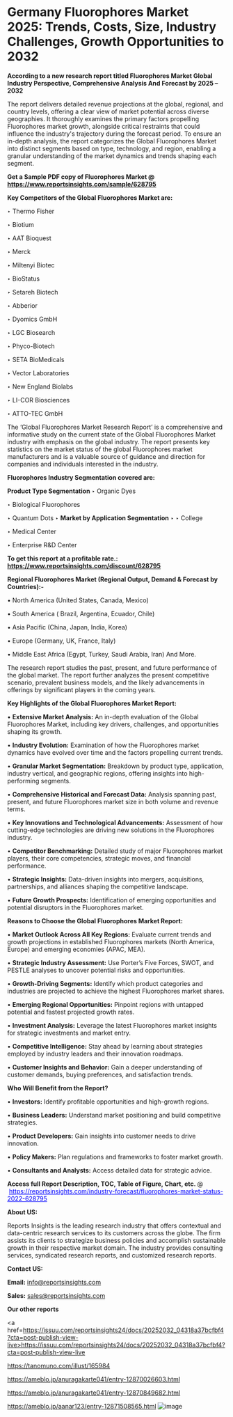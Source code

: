 # Germany Fluorophores Market 2025: Trends, Costs, Size, Industry Challenges, Growth Opportunities to 2032

<strong>According to a new research report titled Fluorophores Market Global Industry Perspective, Comprehensive Analysis And Forecast by 2025 – 2032</strong>

The report delivers detailed revenue projections at the global, regional, and country levels, offering a clear view of market potential across diverse geographies. It thoroughly examines the primary factors propelling Fluorophores market growth, alongside critical restraints that could influence the industry's trajectory during the forecast period. To ensure an in-depth analysis, the report categorizes the Global Fluorophores Market into distinct segments based on type, technology, and region, enabling a granular understanding of the market dynamics and trends shaping each segment.

<strong>Get a Sample PDF copy of Fluorophores Market </strong><strong>@<a href=https://www.reportsinsights.com/sample/628795 style=color:#0000ff;> https://www.reportsinsights.com/sample/628795</a></strong></font>

<strong>Key Competitors of the Global Fluorophores Market are:</strong>

‣ Thermo Fisher

‣ Biotium

‣ AAT Bioquest

‣ Merck

‣ Miltenyi Biotec

‣ BioStatus

‣ Setareh Biotech

‣ Abberior

‣ Dyomics GmbH

‣ LGC Biosearch

‣ Phyco-Biotech

‣ SETA BioMedicals

‣ Vector Laboratories

‣ New England Biolabs

‣ LI-COR Biosciences

‣ ATTO-TEC GmbH

The ‘Global Fluorophores Market Research Report’ is a comprehensive and informative study on the current state of the Global Fluorophores Market industry with emphasis on the global industry. The report presents key statistics on the market status of the global Fluorophores market manufacturers and is a valuable source of guidance and direction for companies and individuals interested in the industry.

<strong>Fluorophores Industry Segmentation covered are:</strong>

<strong>Product Type Segmentation</strong>
‣
Organic Dyes

‣ Biological Fluorophores

‣ Quantum Dots
‣ 
<strong>Market by Application Segmentation</strong>
‣
‣  College

‣ Medical Center

‣ Enterprise R&D Center

<strong>To get this report at a profitable rate.: <a href=https://www.reportsinsights.com/discount/628795 style=color:#0000ff;>https://www.reportsinsights.com/discount/628795</a></strong></font>

<strong>Regional Fluorophores Market (Regional Output, Demand &amp; Forecast by Countries):-</strong>

• North America (United States, Canada, Mexico)

• South America ( Brazil, Argentina, Ecuador, Chile)

• Asia Pacific (China, Japan, India, Korea)

• Europe (Germany, UK, France, Italy)

• Middle East Africa (Egypt, Turkey, Saudi Arabia, Iran) And More.

The research report studies the past, present, and future performance of the global market. The report further analyzes the present competitive scenario, prevalent business models, and the likely advancements in offerings by significant players in the coming years.

<strong>Key Highlights of the Global Fluorophores Market Report:</strong>

• <strong>Extensive Market Analysis:</strong> An in-depth evaluation of the Global Fluorophores Market, including key drivers, challenges, and opportunities shaping its growth.

• <strong>Industry Evolution:</strong> Examination of how the Fluorophores market dynamics have evolved over time and the factors propelling current trends.

• <strong>Granular Market Segmentation:</strong> Breakdown by product type, application, industry vertical, and geographic regions, offering insights into high-performing segments.

• <strong>Comprehensive Historical and Forecast Data:</strong> Analysis spanning past, present, and future Fluorophores market size in both volume and revenue terms.

• <strong>Key Innovations and Technological Advancements:</strong> Assessment of how cutting-edge technologies are driving new solutions in the Fluorophores industry.

• <strong>Competitor Benchmarking:</strong> Detailed study of major Fluorophores market players, their core competencies, strategic moves, and financial performance.

• <strong>Strategic Insights:</strong> Data-driven insights into mergers, acquisitions, partnerships, and alliances shaping the competitive landscape.

• <strong>Future Growth Prospects:</strong> Identification of emerging opportunities and potential disruptors in the Fluorophores market.

<strong>Reasons to Choose the Global Fluorophores Market Report:</strong>

• <strong>Market Outlook Across All Key Regions:</strong> Evaluate current trends and growth projections in established Fluorophores markets (North America, Europe) and emerging economies (APAC, MEA).

• <strong>Strategic Industry Assessment:</strong> Use Porter’s Five Forces, SWOT, and PESTLE analyses to uncover potential risks and opportunities.

• <strong>Growth-Driving Segments:</strong> Identify which product categories and industries are projected to achieve the highest Fluorophores market shares.

• <strong>Emerging Regional Opportunities:</strong> Pinpoint regions with untapped potential and fastest projected growth rates.

• <strong>Investment Analysis:</strong> Leverage the latest Fluorophores market insights for strategic investments and market entry.

• <strong>Competitive Intelligence:</strong> Stay ahead by learning about strategies employed by industry leaders and their innovation roadmaps.

• <strong>Customer Insights and Behavior:</strong> Gain a deeper understanding of customer demands, buying preferences, and satisfaction trends.

<strong>Who Will Benefit from the Report?</strong>

• <strong>Investors:</strong> Identify profitable opportunities and high-growth regions.

• <strong>Business Leaders:</strong> Understand market positioning and build competitive strategies.

• <strong>Product Developers:</strong> Gain insights into customer needs to drive innovation.

• <strong>Policy Makers:</strong> Plan regulations and frameworks to foster market growth.

• <strong>Consultants and Analysts:</strong> Access detailed data for strategic advice.
</ul>
<strong>Access full Report Description, TOC, Table of Figure, Chart, etc. </strong>@  <a href=https://reportsinsights.com/industry-forecast/fluorophores-market-status-2022-628795 style=color:#0000ff;>https://reportsinsights.com/industry-forecast/fluorophores-market-status-2022-628795</a></font>

<strong><strong>About US</strong>:</strong>

Reports Insights is the leading research industry that offers contextual and data-centric research services to its customers across the globe. The firm assists its clients to strategize business policies and accomplish sustainable growth in their respective market domain. The industry provides consulting services, syndicated research reports, and customized research reports.

<strong>Contact US:</strong>

<p class=""""><b>Email:</b> <a href=mailto:info@reportsinsights.com>info@reportsinsights.com</a></p>
<p class=""""><b>Sales:</b> <a href=mailto:sales@reportsinsights.com>sales@reportsinsights.com</a></p>

<strong>Our other reports</strong>

<a href=https://issuu.com/reportsinsights24/docs/20252032_04318a37bcfbf4?cta=post-publish-view-live>https://issuu.com/reportsinsights24/docs/20252032_04318a37bcfbf4?cta=post-publish-view-live</a>

<a href=https://tanomuno.com/illust/165984>https://tanomuno.com/illust/165984</a>

<a href=https://ameblo.jp/anuragakarte041/entry-12870026603.html>https://ameblo.jp/anuragakarte041/entry-12870026603.html</a>

<a href=https://ameblo.jp/anuragakarte041/entry-12870849682.html>https://ameblo.jp/anuragakarte041/entry-12870849682.html</a>

<a href=https://ameblo.jp/aanar123/entry-12871508565.html>https://ameblo.jp/aanar123/entry-12871508565.html</a>
![image](https://github.com/user-attachments/assets/7ae32405-75a4-4b56-a996-907c079ac289)
